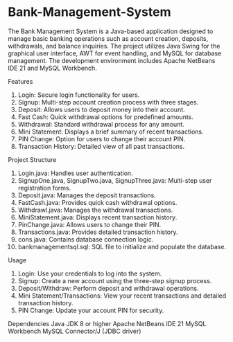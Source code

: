 # Bank-Management-System

The Bank Management System is a Java-based application designed to manage basic banking operations such as account creation, deposits, withdrawals, and balance inquiries. The project utilizes Java Swing for the graphical user interface, AWT for event handling, and MySQL for database management. The development environment includes Apache NetBeans IDE 21 and MySQL Workbench.

Features
1. Login: Secure login functionality for users.
2. Signup: Multi-step account creation process with three stages.
3. Deposit: Allows users to deposit money into their account.
4. Fast Cash: Quick withdrawal options for predefined amounts.
5. Withdrawal: Standard withdrawal process for any amount.
6. Mini Statement: Displays a brief summary of recent transactions.
7. PIN Change: Option for users to change their account PIN.
8. Transaction History: Detailed view of all past transactions.

Project Structure
1. Login.java: Handles user authentication.
2. SignupOne.java, SignupTwo.java, SignupThree.java: Multi-step user registration forms.
3. Deposit.java: Manages the deposit transactions.
4. FastCash.java: Provides quick cash withdrawal options.
5. Withdrawl.java: Manages the withdrawal transactions.
6. MiniStatement.java: Displays recent transaction history.
7. PinChange.java: Allows users to change their PIN.
8. Transactions.java: Provides detailed transaction history.
9. cons.java: Contains database connection logic.
10. bankmanagementsql.sql: SQL file to initialize and populate the database.

Usage
1. Login: Use your credentials to log into the system.
2. Signup: Create a new account using the three-step signup process.
3. Deposit/Withdraw: Perform deposit and withdrawal operations.
4. Mini Statement/Transactions: View your recent transactions and detailed transaction history.
5. PIN Change: Update your account PIN for security.

Dependencies
Java JDK 8 or higher
Apache NetBeans IDE 21
MySQL Workbench
MySQL Connector/J (JDBC driver)

